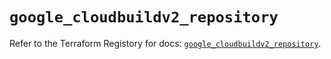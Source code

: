 # `google_cloudbuildv2_repository`

Refer to the Terraform Registory for docs: [`google_cloudbuildv2_repository`](https://www.terraform.io/docs/providers/google-beta/r/google_cloudbuildv2_repository).
